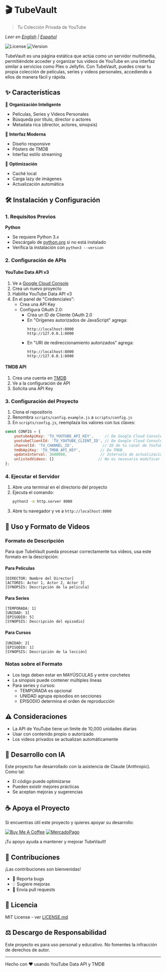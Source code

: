 # 🎬 TubeVault
> Tu Colección Privada de YouTube

*Leer en [English](README.md) | [Español](README.es.md)*

![License](https://img.shields.io/badge/license-MIT-blue.svg)
![Version](https://img.shields.io/badge/version-1.0.0-green.svg)

TubeVault es una página estática que actúa como un servidor multimedia, permitiéndote acceder y organizar tus videos de YouTube en una interfaz similar a servicios como Plex o Jellyfin. Con TubeVault, puedes crear tu propia colección de películas, series y videos personales, accediendo a ellos de manera fácil y rápida.

## ✨ Características

🎯 **Organización Inteligente**
- Películas, Series y Videos Personales
- Búsqueda por título, director o actores
- Metadata rica (director, actores, sinopsis)

🎨 **Interfaz Moderna**
- Diseño responsive
- Pósters de TMDB
- Interfaz estilo streaming

💾 **Optimización**
- Caché local
- Carga lazy de imágenes
- Actualización automática

## 🛠️ Instalación y Configuración

### 1. Requisitos Previos

**Python**
- Se requiere Python 3.x
- Descárgalo de [python.org](https://www.python.org/downloads/) si no está instalado
- Verifica la instalación con `python3 --version`

### 2. Configuración de APIs

#### YouTube Data API v3
1. Ve a [Google Cloud Console](https://console.cloud.google.com)
2. Crea un nuevo proyecto
3. Habilita YouTube Data API v3
4. En el panel de "Credenciales":
   - Crea una API Key
   - Configura OAuth 2.0:
     - Crea un ID de Cliente OAuth 2.0
     - En "Orígenes autorizados de JavaScript" agrega:
       ```
       http://localhost:8000
       http://127.0.0.1:8000
       ```
     - En "URI de redireccionamiento autorizados" agrega:
       ```
       http://localhost:8000
       http://127.0.0.1:8000
       ```

#### TMDB API
1. Crea una cuenta en [TMDB](https://www.themoviedb.org/signup)
2. Ve a la configuración de API
3. Solicita una API Key

### 3. Configuración del Proyecto

1. Clona el repositorio
2. Renombra `scripts/config.example.js` a `scripts/config.js`
3. En `scripts/config.js`, reemplaza los valores con tus claves:
```javascript
const CONFIG = {
    youtubeApiKey: 'TU_YOUTUBE_API_KEY',     // De Google Cloud Console
    youtubeClientId: 'TU_YOUTUBE_CLIENT_ID', // De Google Cloud Console
    channelId: 'TU_CHANNEL_ID',             // ID de tu canal de YouTube
    tmdbApiKey: 'TU_TMDB_API_KEY',         // De TMDB
    updateInterval: 3600000,               // Intervalo de actualización en ms
    unlistedVideos: []                    // No es necesario modificar
};
```

### 4. Ejecutar el Servidor

1. Abre una terminal en el directorio del proyecto
2. Ejecuta el comando:
   ```bash
   python3 -m http.server 8000
   ```
3. Abre tu navegador y ve a `http://localhost:8000`

## 📝 Uso y Formato de Videos

### Formato de Descripción
Para que TubeVault pueda procesar correctamente tus videos, usa este formato en la descripción:

#### Para Películas
```
[DIRECTOR: Nombre del Director]
[ACTORES: Actor 1, Actor 2, Actor 3]
[SYNOPSIS: Descripción de la película]
```

#### Para Series
```
[TEMPORADA: 1]
[UNIDAD: 3]
[EPISODIO: 5]
[SYNOPSIS: Descripción del episodio]
```

#### Para Cursos
```
[UNIDAD: 2]
[EPISODIO: 1]
[SYNOPSIS: Descripción de la lección]
```

### Notas sobre el Formato
- Los tags deben estar en MAYÚSCULAS y entre corchetes
- La sinopsis puede contener múltiples líneas
- Para series y cursos:
  - TEMPORADA es opcional
  - UNIDAD agrupa episodios en secciones
  - EPISODIO determina el orden de reproducción

## ⚠️ Consideraciones

- La API de YouTube tiene un límite de 10,000 unidades diarias
- Usar con contenido propio o autorizado
- Los videos privados se actualizan automáticamente

## 🤖 Desarrollo con IA

Este proyecto fue desarrollado con la asistencia de Claude (Anthropic). Como tal:
- El código puede optimizarse
- Pueden existir mejores prácticas
- Se aceptan mejoras y sugerencias

## ☕ Apoya el Proyecto

Si encuentras útil este proyecto y quieres apoyar su desarrollo:

[![Buy Me A Coffee](https://img.shields.io/badge/Buy%20Me%20A%20Coffee-Support-yellow.svg?style=flat-square&logo=buy-me-a-coffee)](https://buymeacoffee.com/chugeno)
[![MercadoPago](https://img.shields.io/badge/MercadoPago-Apoya-lightblue.svg?style=flat-square&logo=mercadopago)](https://link.mercadopago.com.ar/eugenioazurmendi)

¡Tu apoyo ayuda a mantener y mejorar TubeVault!

## 🤝 Contribuciones

¡Las contribuciones son bienvenidas!
- 🐛 Reporta bugs
- 💡 Sugiere mejoras
- 🔧 Envía pull requests

## 📄 Licencia

MIT License - ver [LICENSE.md](LICENSE.md)

## ⚖️ Descargo de Responsabilidad

Este proyecto es para uso personal y educativo. No fomentes la infracción de derechos de autor.

---
Hecho con ❤️ usando YouTube Data API y TMDB 